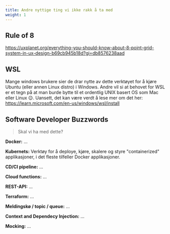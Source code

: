 ```yaml
---
title: Andre nyttige ting vi ikke rakk å ta med
weight: 1
---
```


## Rule of 8 

https://uxplanet.org/everything-you-should-know-about-8-point-grid-system-in-ux-design-b69cb945b18d?gi=db8576238aad

## WSL 

Mange windows brukere sier de drar nytte av dette verktøyet for å kjøre Ubuntu (eller annen Linux distro) i Windows.
Andre vil si at behovet for WSL er et tegn på at man burde bytte til et ordentlig UNIX basert OS som Mac eller Linux 
😉. Uansett, det kan være verdt å lese mer om det her: https://learn.microsoft.com/en-us/windows/wsl/install 

## Software Developer Buzzwords

> Skal vi ha med dette?

**Docker:** ...

**Kubernets:** Verktøy for å deploye, kjøre, skalere og styre "containerized" applikasjoner, i det fleste tilfeller 
Docker applikasjoner.   

**CD/CI pipeline:** ...

**Cloud functions:** ...

**REST-API:** ...

**Terraform:** ...

**Meldingskø / topic / queue:** ...

**Context and Dependecy Injection:** ...

**Mocking:** ...


